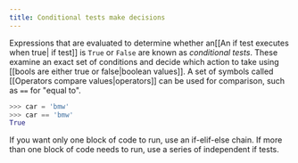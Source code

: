 ```yaml
---
title: Conditional tests make decisions
---
```


Expressions that are evaluated to determine whether an[[An if test executes when true| if test]] is `True` or `False` are known as *conditional tests*. These examine an exact set of conditions and decide which action to take using [[bools are either true or false|boolean values]]. A set of symbols called [[Operators compare values|operators]] can be used for comparison, such as `==` for "equal to".

```python
>>> car = 'bmw'
>>> car == 'bmw'
True
```

If you want only one block of code to run, use an if-elif-else chain. If more than one block of code needs to run, use a series of independent if tests.